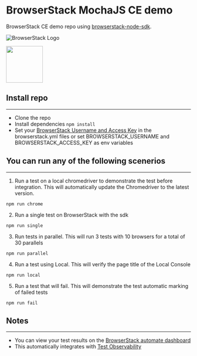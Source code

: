 # BrowserStack MochaJS CE demo

BrowserStack CE demo repo using [browserstack-node-sdk](https://www.npmjs.com/package/browserstack-node-sdk).

![BrowserStack Logo](https://d98b8t1nnulk5.cloudfront.net/production/images/layout/logo-header.png?1469004780)

<img src ="https://camo.githubusercontent.com/af4bf83ab2ca125346740f9961345a24ec43b3a9" height = "100">

## Install repo

---
- Clone the repo
- Install dependencies `npm install`
- Set your [BrowserStack Username and Access Key](https://www.browserstack.com/accounts/settings) in the browserstack.yml files or set BROWSERSTACK_USERNAME and
BROWSERSTACK_ACCESS_KEY as env variables

## You can run any of the following scenerios

---
1. Run a test on a local chromedriver to demonstrate the test before integration.  This will automatically update the Chromedriver to the latest version.
```
npm run chrome
```
2. Run a single test on BrowserStack with the sdk
```
npm run single
```
3.  Run tests in parallel.  This will run 3 tests with 10 browsers for a total of 30 parallels
```
npm run parallel
```
4. Run a test using Local.  This will verify the page title of the Local Console
```
npm run local
```
5. Run a test that will fail. This will demonstrate the test automatic marking of failed tests
```
npm run fail
```


## Notes

---
- You can view your test results on the [BrowserStack automate dashboard](https://automate.browserstack.com)
- This automatically integrates with [Test Observability](https://observability.browserstack.com/)
  